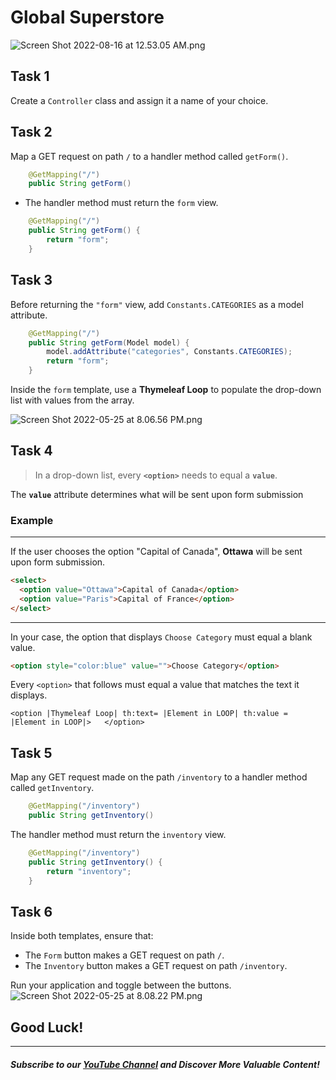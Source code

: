 # Global Superstore


![Screen Shot 2022-08-16 at 12.53.05 AM.png](https://firebasestorage.googleapis.com/v0/b/learnthepart-75aed.appspot.com/o/images%2Ff0ee6b1e-8d33-4b5c-9779-dd24d829ab51?alt=media&token=ecad8df5-6119-4971-85c9-12a065d46416)

## Task 1

Create a `Controller` class and assign it a name of your choice.

## Task 2

Map a GET request on path `/` to a handler method called `getForm()`. 
```java
    @GetMapping("/")
    public String getForm()
```
- The handler method must return the `form` view.
```java
    @GetMapping("/")
    public String getForm() {
        return "form";
    }
```

## Task 3

Before returning the `"form"` view, add `Constants.CATEGORIES` as a model attribute. 

```java
    @GetMapping("/")
    public String getForm(Model model) {
        model.addAttribute("categories", Constants.CATEGORIES);
        return "form";
    }
```

Inside the `form` template, use a **Thymeleaf Loop** to populate the drop-down list with values from the array. 

![Screen Shot 2022-05-25 at 8.06.56 PM.png](https://firebasestorage.googleapis.com/v0/b/learnthepart-75aed.appspot.com/o/images%2F39123c63-a3de-4662-9499-8b63c25e6663?alt=media&token=b9abe5e6-aaee-4edb-8390-88c4c0cc2925)

## Task 4
> In a drop-down list, every **`<option>`** needs to equal a **`value`**. 

The **`value`** attribute determines what will be sent upon form submission
### Example
----
If the user chooses the option "Capital of Canada", **Ottawa** will be sent upon form submission.
```HTML
<select>
  <option value="Ottawa">Capital of Canada</option>
  <option value="Paris">Capital of France</option>
</select>
```
----
In your case, the option that displays `Choose Category` must equal a blank value. 
```html
<option style="color:blue" value="">Choose Category</option>
```
Every `<option>` that follows must equal a value that matches the text it displays.
```
<option |Thymeleaf Loop| th:text= |Element in LOOP| th:value = |Element in LOOP|>   </option>
```

## Task 5

Map any GET request made on the path `/inventory` to a handler method called `getInventory`. 

```java
    @GetMapping("/inventory")
    public String getInventory()
```

The handler method must return the `inventory` view.

```java
    @GetMapping("/inventory")
    public String getInventory() {
        return "inventory";
    }
```


## Task 6
Inside both templates, ensure that:

- The `Form` button makes a GET request on path `/`.
- The `Inventory` button makes a GET request on path `/inventory`.

Run your application and toggle between the buttons.
![Screen Shot 2022-05-25 at 8.08.22 PM.png](https://firebasestorage.googleapis.com/v0/b/learnthepart-75aed.appspot.com/o/images%2Fb711fccb-15c5-4597-8f06-6da774ec0de8?alt=media&token=cf3a40cc-8b86-43c6-b811-2b8f14c91288)


## Good Luck!

--------
##### Subscribe to our [YouTube Channel](https://www.youtube.com/@RayanSlim087?sub_confirmation=1) and Discover More Valuable Content!